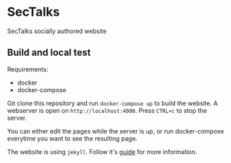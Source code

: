 # SecTalks
SecTalks socially authored website

## Build and local test

Requirements:

* docker
* docker-compose

Git clone this repository and run `docker-compose up` to build
the website. A webserver is open on `http://localhost:4000`.
Press `CTRL+c` to stop the server.

You can either edit the pages while the server is up, or
run docker-compose everytime you want to see the resulting page.

The website is using `jekyll`. Follow it's [guide](https://jekyllrb.com/docs/pages/)
for more information.

